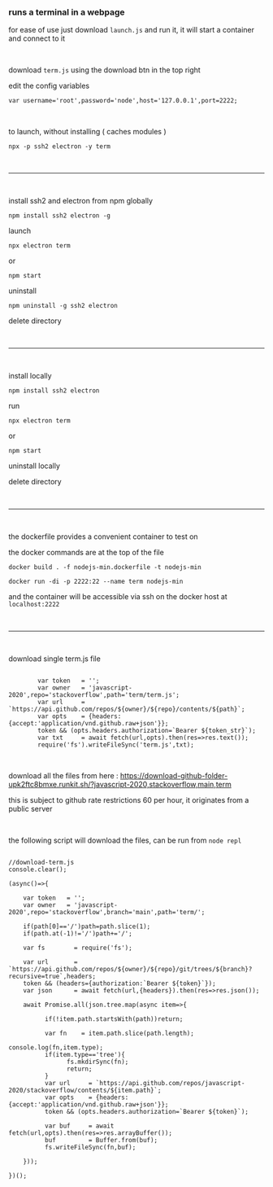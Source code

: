 ### runs a terminal in a webpage

for ease of use just download ``` launch.js ``` and run it, it will start a container and connect to it

<br>

download ``` term.js ``` using the download btn in the top right

edit the config variables

```
var username='root',password='node',host='127.0.0.1',port=2222;
```

<br>

to launch, without installing ( caches modules )

```
npx -p ssh2 electron -y term
```

<br>

---

<br>

install ssh2 and electron from npm globally

```
npm install ssh2 electron -g
```

launch 

```
npx electron term
```
or
```
npm start
```

uninstall

```
npm uninstall -g ssh2 electron
```

delete directory

<br>

---

<br>

install locally

```
npm install ssh2 electron
```

run
```
npx electron term
```
or
```
npm start
```

uninstall locally

delete directory

<br>

---

<br>

the dockerfile provides a convenient container to test on

the docker commands are at the top of the file

```
docker build . -f nodejs-min.dockerfile -t nodejs-min
```


```
docker run -di -p 2222:22 --name term nodejs-min
```

and the container will be accessible via ssh on the docker host at ``` localhost:2222 ```

<br>

---

<br>

download single term.js file

```

        var token   = '';
        var owner   = 'javascript-2020',repo='stackoverflow',path='term/term.js';
        var url     = `https://api.github.com/repos/${owner}/${repo}/contents/${path}`;
        var opts    = {headers:{accept:'application/vnd.github.raw+json'}};
        token && (opts.headers.authorization=`Bearer ${token_str}`);
        var txt     = await fetch(url,opts).then(res=>res.text());
        require('fs').writeFileSync('term.js',txt);

```

<br>

download all the files from here : https://download-github-folder-upk2ftc8bmxe.runkit.sh/?javascript-2020,stackoverflow,main,term

this is subject to github rate restrictions 60 per hour, it originates from a public server

<br>

the following script will download the files, can be run from ``` node repl ```


```

//download-term.js
console.clear();

(async()=>{

    var token   = '';
    var owner   = 'javascript-2020',repo='stackoverflow',branch='main',path='term/';

    if(path[0]=='/')path=path.slice(1);
    if(path.at(-1)!='/')path+='/';    
    
    var fs        = require('fs');
    
    var url       = `https://api.github.com/repos/${owner}/${repo}/git/trees/${branch}?recursive=true`,headers;
    token && (headers={authorization:`Bearer ${token}`});
    var json      = await fetch(url,{headers}).then(res=>res.json());
    
    await Promise.all(json.tree.map(async item=>{

          if(!item.path.startsWith(path))return;
          
          var fn    = item.path.slice(path.length);
                                                                                console.log(fn,item.type);
          if(item.type=='tree'){
                fs.mkdirSync(fn);
                return;
          }
          var url     = `https://api.github.com/repos/javascript-2020/stackoverflow/contents/${item.path}`;
          var opts    = {headers:{accept:'application/vnd.github.raw+json'}};
          token && (opts.headers.authorization=`Bearer ${token}`);
          
          var buf     = await fetch(url,opts).then(res=>res.arrayBuffer());
          buf         = Buffer.from(buf);
          fs.writeFileSync(fn,buf);

    }));
    
})();

```




